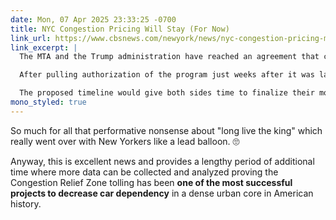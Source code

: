 ```yaml
---
date: Mon, 07 Apr 2025 23:33:25 -0700
title: NYC Congestion Pricing Will Stay (For Now)
link_url: https://www.cbsnews.com/newyork/news/nyc-congestion-pricing-mta-trump-administration-deal/
link_excerpt: |
  The MTA and the Trump administration have reached an agreement that could keep New York City congestion pricing in place into the fall.

  After pulling authorization of the program just weeks after it was launched, the federal government initially insisted on a March 21 deadline for the MTA to shut the cameras off. That line in the sand was eventually pushed back 30 days. However, it has since been revealed in a court filing that both parties have agreed to hold off on the April 20 deadline until at least October.

  The proposed timeline would give both sides time to finalize their motions to the judge, who will then have the final say on the future of the controversial tolling program.
mono_styled: true
---
```


So much for all that performative nonsense about "long live the king" which really went over with New Yorkers like a lead balloon. 🙄

Anyway, this is excellent news and provides a lengthy period of additional time where more data can be collected and analyzed proving the Congestion Relief Zone tolling has been **one of the most successful projects to decrease car dependency** in a dense urban core in American history.
